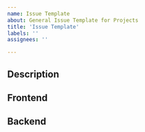 ```yaml
---
name: Issue Template
about: General Issue Template for Projects
title: 'Issue Template'
labels: ''
assignees: ''

---
```


## Description

<!-- What is the issue presented/required for the project -->

## Frontend

<!-- What dependencies are present on the frontend, what dependencies exist?-->

## Backend

<!-- What dependencies are present on the backend, are there any logic/external data required? >
